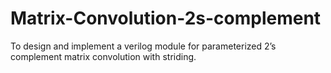 # Matrix-Convolution-2s-complement
To design and implement a verilog module for parameterized 2’s complement matrix convolution with
striding.

